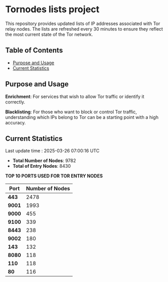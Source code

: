 # Tornodes lists project

This repository provides updated lists of IP addresses associated with Tor relay nodes. The lists are refreshed every 30 minutes to ensure they reflect the most current state of the Tor network.

## Table of Contents

- [Purpose and Usage](#purpose-and-usage)
- [Current Statistics](#current-statistics)


## Purpose and Usage

**Enrichment**: For services that wish to allow Tor traffic or identify it correctly.

**Blacklisting**: For those who want to block or control Tor traffic, understanding which IPs belong to Tor can be a starting point with a high accuracy.

## Current Statistics

Last update time : 2025-03-26 07:00:16 UTC

- **Total Number of Nodes**: 9782
- **Total of Entry Nodes**: 8430

**TOP 10 PORTS USED FOR TOR ENTRY NODES**

| **Port** | **Number of Nodes** |
|------|-----------------|
| **443**   | 2478  |
| **9001**   | 1993  |
| **9000**   | 455  |
| **9100**   | 339  |
| **8443**   | 238  |
| **9002**   | 180  |
| **143**   | 132  |
| **8080**   | 118  |
| **110**   | 118  |
| **80**   | 116  |

